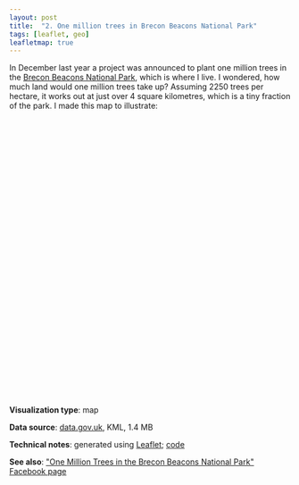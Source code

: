 ```yaml
---
layout: post
title:  "2. One million trees in Brecon Beacons National Park"
tags: [leaflet, geo]
leafletmap: true
---
```


In December last year a project was announced to plant one million trees in the
[Brecon Beacons National Park](https://en.wikipedia.org/wiki/Brecon_Beacons), which
is where I live.
I wondered, how much land would one million trees take up? Assuming 2250 trees per hectare, it works out at just over 4 square kilometres, which is a tiny fraction of the park. I made this map to illustrate:

<div id="mapid" style="height: 500px; width: 800px;"></div>

<script type="module" src="{{ site.baseurl }}/assets/js/02-1m-trees.js"></script>

<p></p>

**Visualization type**: map

**Data source**: [data.gov.uk](https://data.gov.uk/dataset/7d84bc53-e052-4c50-8c49-9c1e69748210/brecon-beacons-national-park-boundary), KML, 1.4 MB

**Technical notes**: generated using [Leaflet](https://leafletjs.com/); [code](https://github.com/tomwhite/1-million-trees)

**See also**: ["One Million Trees in the Brecon Beacons National Park" Facebook page](https://www.facebook.com/One-Million-Trees-in-the-Brecon-Beacons-National-Park-101784761316376/?modal=admin_todo_tour)
